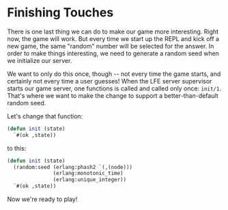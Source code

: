# Finishing Touches

There is one last thing we can do to make our game more interesting. Right now, the game will work. But every time we start up the REPL and kick off a new game, the same "random" number will be selected for the answer. In order to make things interesting, we need to generate a random seed when we initialize our server. 

We want to only do this once, though -- not every time the game starts, and certainly not every time a user guesses! When the LFE server supervisor starts our game server, one functions is called and called only once: `init/1`. That's where we want to make the change to support a better-than-default random seed.

Let's change that function:

```lisp
(defun init (state)
  `#(ok ,state))
```

to this:

```lisp
(defun init (state)
  (random:seed (erlang:phash2 `(,(node)))
               (erlang:monotonic_time)
               (erlang:unique_integer))
  `#(ok ,state))
```

Now we're ready to play!
